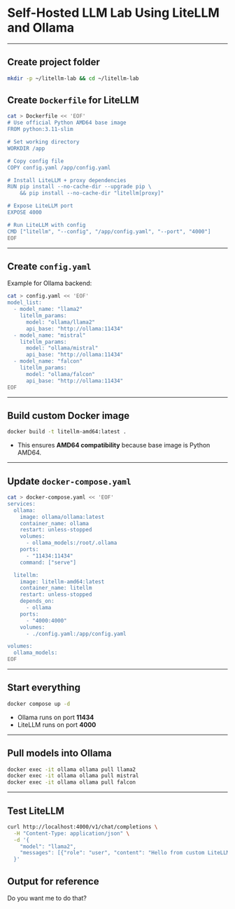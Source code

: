# Self-Hosted LLM Lab Using LiteLLM and Ollama

---

## Create project folder

```bash
mkdir -p ~/litellm-lab && cd ~/litellm-lab
```

## Create `Dockerfile` for LiteLLM

```bash
cat > Dockerfile << 'EOF'
# Use official Python AMD64 base image
FROM python:3.11-slim

# Set working directory
WORKDIR /app

# Copy config file
COPY config.yaml /app/config.yaml

# Install LiteLLM + proxy dependencies
RUN pip install --no-cache-dir --upgrade pip \
    && pip install --no-cache-dir "litellm[proxy]"

# Expose LiteLLM port
EXPOSE 4000

# Run LiteLLM with config
CMD ["litellm", "--config", "/app/config.yaml", "--port", "4000"]
EOF
```

---

## Create `config.yaml`

Example for Ollama backend:

```bash
cat > config.yaml << 'EOF'
model_list:
  - model_name: "llama2"
    litellm_params:
      model: "ollama/llama2"
      api_base: "http://ollama:11434"
  - model_name: "mistral"
    litellm_params:
      model: "ollama/mistral"
      api_base: "http://ollama:11434"
  - model_name: "falcon"
    litellm_params:
      model: "ollama/falcon"
      api_base: "http://ollama:11434"
EOF
```

---

##  Build custom Docker image

```bash
docker build -t litellm-amd64:latest .
```

* This ensures **AMD64 compatibility** because base image is Python AMD64.

---

## Update `docker-compose.yaml`

```bash
cat > docker-compose.yaml << 'EOF'
services:
  ollama:
    image: ollama/ollama:latest
    container_name: ollama
    restart: unless-stopped
    volumes:
      - ollama_models:/root/.ollama
    ports:
      - "11434:11434"
    command: ["serve"]

  litellm:
    image: litellm-amd64:latest
    container_name: litellm
    restart: unless-stopped
    depends_on:
      - ollama
    ports:
      - "4000:4000"
    volumes:
      - ./config.yaml:/app/config.yaml

volumes:
  ollama_models:
EOF
```

---

## Start everything

```bash
docker compose up -d
```

* Ollama runs on port **11434**
* LiteLLM runs on port **4000**

---

## Pull models into Ollama

```bash
docker exec -it ollama ollama pull llama2
docker exec -it ollama ollama pull mistral
docker exec -it ollama ollama pull falcon
```

---

## Test LiteLLM

```bash
curl http://localhost:4000/v1/chat/completions \
  -H "Content-Type: application/json" \
  -d '{
    "model": "llama2",
    "messages": [{"role": "user", "content": "Hello from custom LiteLLM image"}]
  }'
```

## Output for reference


Do you want me to do that?
